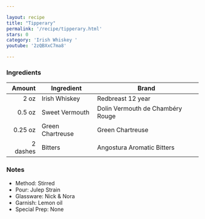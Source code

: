 ```yaml
---

layout: recipe
title: "Tipperary"
permalink: '/recipe/tipperary.html'
stars: 0
category: 'Irish Whiskey '
youtube: '2zQBXxC7ma8'

---
```


### Ingredients

| Amount  | Ingredient               | Brand    |
| -------: | ---------------- | -------------------------------- |
|     2 oz | Irish Whiskey    | Redbreast 12 year                |
|   0.5 oz | Sweet Vermouth   | Dolin Vermouth de Chambéry Rouge |
|  0.25 oz | Green Chartreuse | Green Chartreuse                 |
| 2 dashes | Bitters          | Angostura Aromatic Bitters       |

### Notes

- Method: Stirred
- Pour: Julep Strain
- Glassware: Nick & Nora
- Garnish: Lemon oil
- Special Prep: None

